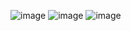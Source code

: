 ![image](https://user-images.githubusercontent.com/29023871/231048870-61963e38-1945-4ffa-83f1-ff25aa130cfd.png)
![image](https://user-images.githubusercontent.com/29023871/231048977-9a979a17-07ef-4162-b1e9-90fe2f392930.png)
![image](https://user-images.githubusercontent.com/29023871/231049153-9a3ae0ee-b879-40ea-a70a-f2b6b0d9d9be.png)

